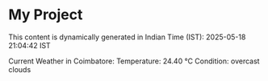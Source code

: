 # My Project

This content is dynamically generated in Indian Time (IST): 2025-05-18 21:04:42 IST


Current Weather in Coimbatore:
Temperature: 24.40 °C
Condition: overcast clouds
